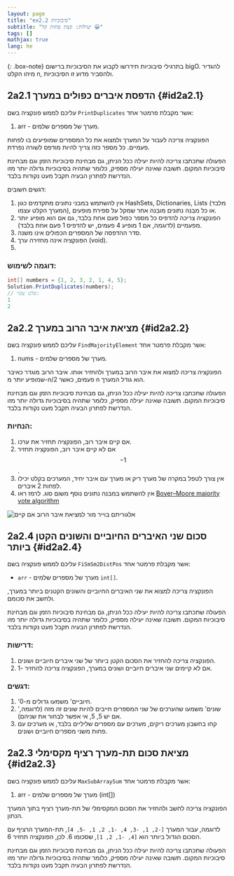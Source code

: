 ```yaml
---
layout: page
title: "ex2.2 סיבוכיות"
subtitle: "יעילות: קצת פחות קל 😀"
tags: []
mathjax: true
lang: he
---
```


{: .box-note}
בתרגילי סיבוכיות תידרשו לקבוע את הסיבוכיות ברישום bigO. להגדיר מיהו הקלט n, ולהסביר מדוע זו הסיבוכיות.



## 2a2.1 הדפסת איברים כפולים במערך {#id2a2.1}
עליכם לממש פונקציה בשם `PrintDuplicates` אשר מקבלת פרמטר אחד:

1. arr - מערך של מספרים שלמים.

הפונקציה צריכה לעבור על המערך ולמצוא את כל המספרים שמופיעים בו לפחות פעמיים. כל מספר כזה צריך להיות מודפס לשורה נפרדת.



הפעולה שתכתבו צריכה להיות יעילה ככל הניתן, גם מבחינת סיבוכיות הזמן וגם מבחינת סיבוכיות המקום. תשובה שאינה יעילה מספיק, כלומר שתהיה בסיבוכיות גדולה יותר מזו הנדרשת לפתרון הבעיה תקבל מעט נקודות בלבד.

דגשים חשובים:

1. אין להשתמש במבני נתונים מתקדמים כגון HashSets, Dictionaries, Lists (מלבד המערך הקלט עצמו), או כל מבנה נתונים מובנה אחר שמקל על ספירת מופעים.
2. הפונקציה צריכה להדפיס כל מספר כפול פעם אחת בלבד, גם אם הוא מופיע יותר מפעמיים (לדוגמה, אם 1 מופיע 4 פעמים, יש להדפיס 1 פעם אחת בלבד).
3. סדר ההדפסה של המספרים הכפולים אינו משנה.
4. הפונקציה אינה מחזירה ערך (void).
5. 

### דוגמה לשימוש:

```csharp
int[] numbers = {1, 2, 3, 2, 1, 4, 5};
Solution.PrintDuplicates(numbers);
// פלט צפוי:
1
2
```


## 2a2.2 מציאת איבר הרוב במערך {#id2a2.2}
עליכם לממש פונקציה בשם `FindMajorityElement` אשר מקבלת פרמטר אחד:

1. nums - מערך של מספרים שלמים.

הפונקציה צריכה למצוא את איבר הרוב במערך ולהחזיר אותו. איבר הרוב מוגדר כאיבר שמופיע יותר מ-n/2 פעמים, כאשר n הוא גודל המערך.



הפעולה שתכתבו צריכה להיות יעילה ככל הניתן, גם מבחינת סיבוכיות הזמן וגם מבחינת סיבוכיות המקום. תשובה שאינה יעילה מספיק, כלומר שתהיה בסיבוכיות גדולה יותר מזו הנדרשת לפתרון הבעיה תקבל מעט נקודות בלבד.

### הנחיות:

1. אם קיים איבר רוב, הפונקציה תחזיר את ערכו.
2. אם לא קיים איבר רוב, הפונקציה תחזיר $$-1$$.
3. אין צורך לטפל במקרה של מערך ריק או מערך עם איבר יחיד, המערכים בקלט יכילו לפחות 2 איברים.
4. אין להשתמש במבנה נתונים נוסף משום סוג. לרמז ראו [Boyer–Moore majority vote algorithm](https://en.wikipedia.org/wiki/Boyer%E2%80%93Moore_majority_vote_algorithm)

![אלגוריתם בוייר מור למציאת איבר הרוב אם קיים](image.png)



## 2a2.4 סכום שני האיברים החיוביים והשונים הקטן ביותר {#id2a2.4}
עליכם לממש פונקציה בשם `FiSmSm2DistPos` אשר מקבלת פרמטר אחד:

- `arr` - מערך של מספרים שלמים `int[]`.

הפונקציה צריכה למצוא את שני האיברים החיוביים והשונים הקטנים ביותר במערך, ולחשב את סכומם.

הפעולה שתכתבו צריכה להיות יעילה ככל הניתן, גם מבחינת סיבוכיות הזמן וגם מבחינת סיבוכיות המקום. תשובה שאינה יעילה מספיק, כלומר שתהיה בסיבוכיות גדולה יותר מזו הנדרשת לפתרון הבעיה תקבל מעט נקודות בלבד.

### דרישות:

1. הפונקציה צריכה להחזיר את הסכום הקטן ביותר של שני איברים חיוביים ושונים.
2. אם לא קיימים שני איברים חיוביים ושונים במערך, הפונקציה צריכה להחזיר -1.

### דגשים:

1. 'חיוביים' משמעו גדולים מ-0.
2. 'שונים' משמעו שהערכים של שני המספרים חייבים להיות שונים זה מזה (לדוגמה, אם יש 5, 5, אי אפשר לבחור את שניהם).
3. קחו בחשבון מערכים ריקים, מערכים עם מספרים שליליים בלבד, או מערכים עם פחות משני מספרים חיוביים ושונים.



## 2a2.3 מציאת סכום תת-מערך רציף מקסימלי {#id2a2.3}
עליכם לממש פונקציה בשם `MaxSubArraySum` אשר מקבלת פרמטר אחד:

1. arr - מערך של מספרים שלמים (int[])

הפונקציה צריכה לחשב ולהחזיר את הסכום המקסימלי של תת-מערך רציף בתוך המערך הנתון.

לדוגמה, עבור המערך `[-2, 1, -3, 4, -1, 2, 1, -5, 4]`, תת-המערך הרציף עם הסכום הגדול ביותר הוא `[4, -1, 2, 1]`, שסכומו 6. לכן, הפונקציה תחזיר 6.


הפעולה שתכתבו צריכה להיות יעילה ככל הניתן, גם מבחינת סיבוכיות הזמן וגם מבחינת סיבוכיות המקום. תשובה שאינה יעילה מספיק, כלומר שתהיה בסיבוכיות גדולה יותר מזו הנדרשת לפתרון הבעיה תקבל מעט נקודות בלבד.

